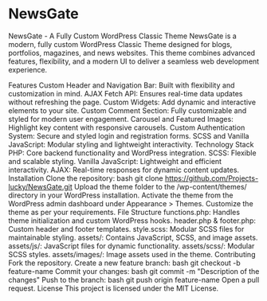 # NewsGate
NewsGate - A Fully Custom WordPress Classic Theme
NewsGate is a modern, fully custom WordPress Classic Theme designed for blogs, portfolios, magazines, and news websites. This theme combines advanced features, flexibility, and a modern UI to deliver a seamless web development experience.

Features
Custom Header and Navigation Bar: Built with flexibility and customization in mind.
AJAX Fetch API: Ensures real-time data updates without refreshing the page.
Custom Widgets: Add dynamic and interactive elements to your site.
Custom Comment Section: Fully customizable and styled for modern user engagement.
Carousel and Featured Images: Highlight key content with responsive carousels.
Custom Authentication System: Secure and styled login and registration forms.
SCSS and Vanilla JavaScript: Modular styling and lightweight interactivity.
Technology Stack
PHP: Core backend functionality and WordPress integration.
SCSS: Flexible and scalable styling.
Vanilla JavaScript: Lightweight and efficient interactivity.
AJAX: Real-time responses for dynamic content updates.
Installation
Clone the repository:
bash
git clone https://github.com/Projects-lucky/NewsGate.git
Upload the theme folder to the /wp-content/themes/ directory in your WordPress installation.
Activate the theme from the WordPress admin dashboard under Appearance > Themes.
Customize the theme as per your requirements.
File Structure
functions.php: Handles theme initialization and custom WordPress hooks.
header.php & footer.php: Custom header and footer templates.
style.scss: Modular SCSS files for maintainable styling.
assets/: Contains JavaScript, SCSS, and image assets.
assets/js/: JavaScript files for dynamic functionality.
assets/scss/: Modular SCSS styles.
assets/images/: Image assets used in the theme.
Contributing
Fork the repository.
Create a new feature branch:
bash
git checkout -b feature-name
Commit your changes:
bash
git commit -m "Description of the changes"
Push to the branch:
bash
git push origin feature-name
Open a pull request.
License
This project is licensed under the MIT License.
